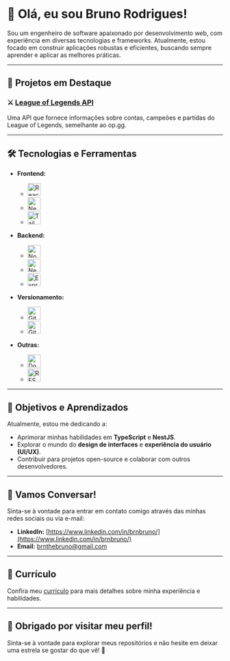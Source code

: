 # 👋 Olá, eu sou Bruno Rodrigues!

Sou um engenheiro de software apaixonado por desenvolvimento web, com experiência em diversas tecnologias e frameworks. Atualmente, estou focado em construir aplicações robustas e eficientes, buscando sempre aprender e aplicar as melhores práticas.

---

## 🚀 Projetos em Destaque

### ⚔️ [League of Legends API](https://github.com/BrunoRodriguesNasc/lol-backend-v2)
Uma API que fornece informações sobre contas, campeões e partidas do League of Legends, semelhante ao op.gg.

---

## 🛠️ Tecnologias e Ferramentas

- **Frontend:**
  - <img src="https://upload.wikimedia.org/wikipedia/commons/a/a7/React-icon.svg" alt="React.js" width="30" />
  - <img src="https://upload.wikimedia.org/wikipedia/commons/2/21/Nextjs-logo.svg" alt="Next.js" width="30" />
  - <img src="https://raw.githubusercontent.com/tailwindlabs/tailwindcss/master/.github/logo.svg" alt="Tailwind CSS" width="30" />
  
- **Backend:**
  - <img src="https://nodejs.org/static/images/logos/nodejs-new-logo.svg" alt="Node.js" width="30" />
  - <img src="https://raw.githubusercontent.com/jjasonclark/nestjs-logo/master/nest-logo.svg" alt="NestJS" width="30" />
  - <img src="https://upload.wikimedia.org/wikipedia/commons/6/64/Expressjs.png" alt="Express" width="30" />
  
- **Versionamento:**
  - <img src="https://upload.wikimedia.org/wikipedia/commons/e/e0/Git-logo.svg" alt="Git" width="30" />
  - <img src="https://github.githubassets.com/images/modules/logos_page/GitHub-Mark.png" alt="GitHub" width="30" />

- **Outras:**
  - <img src="https://www.docker.com/sites/default/files/hub_docker_logo.png" alt="Docker" width="30" />
  - <img src="https://upload.wikimedia.org/wikipedia/commons/2/21/RESTful_Web_Services_Logo.png" alt="REST" width="30" />


---

## 🌱 Objetivos e Aprendizados

Atualmente, estou me dedicando a:

- Aprimorar minhas habilidades em **TypeScript** e **NestJS**.
- Explorar o mundo do **design de interfaces** e **experiência do usuário (UI/UX)**.
- Contribuir para projetos open-source e colaborar com outros desenvolvedores.

---

## 💬 Vamos Conversar!

Sinta-se à vontade para entrar em contato comigo através das minhas redes sociais ou via e-mail:

- **LinkedIn:** [https://www.linkedin.com/in/brnbruno/](https://www.linkedin.com/in/brnbruno/)
- **Email:** brnthebruno@gmail.com

---

## 📄 Currículo

Confira meu [currículo](https://docs.google.com/document/d/17v_E_c97ChFZrabNzrHPVytdiSeGAq0FH02PPGmp58U/edit?usp=drive_link) para mais detalhes sobre minha experiência e habilidades.

---

## 🎉 Obrigado por visitar meu perfil!

Sinta-se à vontade para explorar meus repositórios e não hesite em deixar uma estrela se gostar do que vê! 🌟
